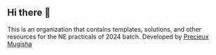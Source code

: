## Hi there 👋
This is an organization that contains templates, solutions, and other resources for the NE practicals of 2024 batch. Developed by [Precieux Mugisha](https://github.com/mugishap)
